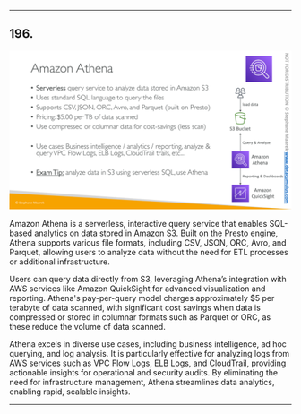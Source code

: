 
---

## 196. 
![alt text](https://github.com/mistertandon/aws-clf-co2-slides-by-stephane-maarek/blob/main/s9/196.png)

Amazon Athena is a serverless, interactive query service that enables SQL-based analytics on data stored in Amazon S3. Built on the Presto engine, Athena supports various file formats, including CSV, JSON, ORC, Avro, and Parquet, allowing users to analyze data without the need for ETL processes or additional infrastructure.

Users can query data directly from S3, leveraging Athena’s integration with AWS services like Amazon QuickSight for advanced visualization and reporting. Athena's pay-per-query model charges approximately $5 per terabyte of data scanned, with significant cost savings when data is compressed or stored in columnar formats such as Parquet or ORC, as these reduce the volume of data scanned.

Athena excels in diverse use cases, including business intelligence, ad hoc querying, and log analysis. It is particularly effective for analyzing logs from AWS services such as VPC Flow Logs, ELB Logs, and CloudTrail, providing actionable insights for operational and security audits. By eliminating the need for infrastructure management, Athena streamlines data analytics, enabling rapid, scalable insights.

---
